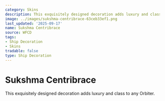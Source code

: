 ```yaml
---
category: Skins
description: This exquisitely designed decoration adds luxury and class to any Orbiter.
image: ../images/sukshma-centribrace-63ceb33ef1.png
last_updated: '2025-09-17'
name: Sukshma Centribrace
source: WFCD
tags:
- Ship Decoration
- Skins
tradable: false
type: Ship Decoration
---
```


# Sukshma Centribrace

This exquisitely designed decoration adds luxury and class to any Orbiter.

